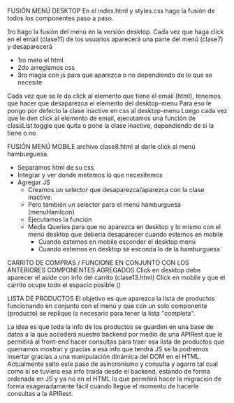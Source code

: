 
FUSIÓN MENÚ DESKTOP
En el index.html y styles.css hago la fusión de todos los componentes paso a paso.

1ro hago la fusión del menú en la versión desktop. Cada vez que haga click en el email (clase11) de los usuarios aparecerá una parte del menú (clase7) y desaparecerá
- 1ro meto el html
- 2do arreglamos css
- 3ro magia con js para que aparezca o no dependiendo de lo que se necesite

Cada vez que se le da click al elemento que tiene el email (html), tenemos que hacer que desaparezca el elemento del desktop-menu
Para eso le pongo por defecto la clase inactive en css al desktop-menu
Luego cada vez que le den click al elemento de email, ejecutamos una función de classList.toggle que quita o pone la clase inactive, dependiendo de si la tiene o no

FUSIÓN MENÚ MOBILE
archivo clase8.html al darle click al menú hamburguesa.
- Separamos html de su css
- Integrar y ver donde metemos lo que necesitemos
- Agregar JS
    - Creamos un selector que desaparezca/aparezca con la clase inactive.
    - Pero también un selector para el menú hamburguesa (menuHamIcon)
    - Ejecutamos la función
    - Media Queries para que no aparezca en desktop y lo mismo con el menú desktop que debería desaparecer cuando estemos en mobile
        - Cuando estemos en mobile esconder el desktop menú
        - Cuando estemos en desktop se esconda lo de la hamburguesa

CARRITO DE COMPRAS / FUNCIONE EN CONJUNTO CON LOS ANTERIORES COMPONENTES AGREGADOS
Click en desktop debe aparecer el aside con info del carrito (clase13.html)
Click en mobile y que el carrito ocupe todo el espacio posible ()

LISTA DE PRODUCTOS
El objetivo es que aparezca la lista de productos funcionando en conjunto con el menú y que con un solo componente (producto) se replique lo necesario para tener la lista "completa".

La idea es que toda la info de los productos se guarden en una base de datos a la que accederá nuestro backend por medio de una APIRest que le permitirá al front-end hacer consultas para traer esa lista de productos que querramos mostrar y gracias a esa info que tendrá JS se la podremos insertar gracias a una manipulación dinámica del DOM en el HTML. Actualmente salto este paso de asincronismo y consulta y agarro tal cual como si se tuviera esa info traida desde el backend, estando de forma ordenada en JS y ya no en el HTML lo que permitirá hacer la migración de forma exageradamente fácil cuando llegue el momento de hacerle consultas a la APIRest.

